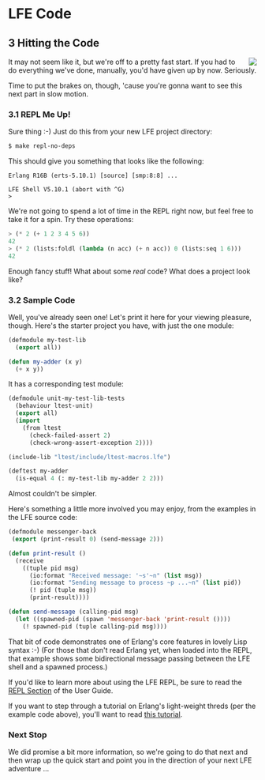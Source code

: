 # LFE Code


## 3 Hitting the Code

<img src="https://raw.github.com/lfe/docs/master/images/smash.jpg"
     style="float: right; padding-left: 1em;">It may not seem like it, but we're off to a pretty fast start. If you had to do everything we've done, manually, you'd have given up by now. Seriously.

Time to put the brakes on, though, 'cause you're gonna want to see this next
part in slow motion.


### 3.1 REPL Me Up!

Sure thing :-) Just do this from your new LFE project directory:

```bash
$ make repl-no-deps
```

This should give you something that looks like the following:

```
Erlang R16B (erts-5.10.1) [source] [smp:8:8] ...

LFE Shell V5.10.1 (abort with ^G)
>
```

We're not going to spend a lot of time in the REPL right now, but feel free to
take it for a spin. Try these operations:

```lisp
> (* 2 (+ 1 2 3 4 5 6))
42
> (* 2 (lists:foldl (lambda (n acc) (+ n acc)) 0 (lists:seq 1 6)))
42
```

Enough fancy stuff! What about some *real* code? What does a project look like?


### 3.2 Sample Code

Well, you've already seen one! Let's print it here for your viewing pleasure,
though. Here's the starter project you have, with just the one module:

```lisp
(defmodule my-test-lib
  (export all))

(defun my-adder (x y)
  (+ x y))
```

It has a corresponding test module:

```lisp
(defmodule unit-my-test-lib-tests
  (behaviour ltest-unit)
  (export all)
  (import
    (from ltest
      (check-failed-assert 2)
      (check-wrong-assert-exception 2))))

(include-lib "ltest/include/ltest-macros.lfe")

(deftest my-adder
  (is-equal 4 (: my-test-lib my-adder 2 2)))
```

Almost couldn't be simpler.

Here's something a little more involved you may enjoy, from the examples in the
LFE source code:

```lisp
(defmodule messenger-back
 (export (print-result 0) (send-message 2)))

(defun print-result ()
  (receive
    ((tuple pid msg)
      (io:format "Received message: '~s'~n" (list msg))
      (io:format "Sending message to process ~p ...~n" (list pid))
      (! pid (tuple msg))
      (print-result))))

(defun send-message (calling-pid msg)
  (let ((spawned-pid (spawn 'messenger-back 'print-result ())))
    (! spawned-pid (tuple calling-pid msg))))
```

That bit of code demonstrates one of Erlang's core features in lovely Lisp
syntax :-) (For those that don't read Erlang yet, when loaded into the REPL,
that example shows some bidirectional message passing between the LFE shell
and a spawned process.)

If you'd like to learn more about using the LFE REPL, be sure to read the
<a href="http://docs.lfe.io/user-guide/intro/2.html">REPL Section</a> of the
User Guide.

If you want to step through a tutorial on Erlang's light-weight threds (per the
example code above), you'll want to read
<a href="http://docs.lfe.io/tutorials/processes/1.html">this tutorial</a>.


### Next Stop

We did promise a bit more information, so we're going to do that next and then
wrap up the quick start and point you in the direction of your next LFE
adventure ...

